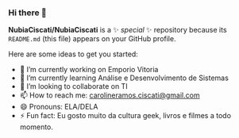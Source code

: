 ### Hi there 👋


**NubiaCiscati/NubiaCiscati** is a ✨ _special_ ✨ repository because its `README.md` (this file) appears on your GitHub profile.

Here are some ideas to get you started:

- 🔭 I’m currently working on Emporio Vitoria
- 🌱 I’m currently learning Análise e Desenvolvimento de Sistemas
- 👯 I’m looking to collaborate on TI
- 📫 How to reach me: carolineramos.ciscati@gmail.com
- 😄 Pronouns: ELA/DELA
- ⚡ Fun fact: Eu gosto muito da cultura geek, livros e filmes a todo momento.

